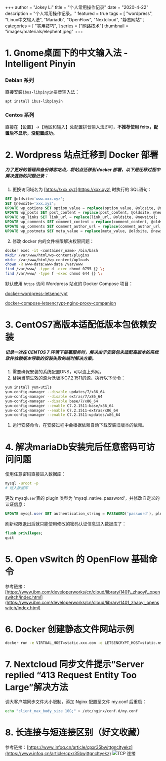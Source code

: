+++
author = "Jokey Li"
title = "个人常用操作记录"
date = "2020-4-22"
description = "个人常用操作记录。"
featured = true
tags = [
    "wordpress",
    "Linux中文输入法",
    "Mariadb",
    "OpenFlow",
    "Nextcloud",
    "静态网站"
]
categories = [
    "实用技巧",
]
series = ["网路技术"]
thumbnail = "images/materials/elephent.jpeg"
+++

# 1. Gnome桌面下的中文输入法 - Intelligent Pinyin

### Debian 系列

直接安装`ibus-libpinyin`拼音输入法：

```bash
apt install ibus-libpinyin
```

### Centos 系列

直接在【设置】->【地区和输入】处配置拼音输入法即可，**不推荐使用 fcitx，配置后不显示，没配置成功。**

# 2. Wordpress 站点迁移到 Docker 部署

##### 为了更好的管理和备份博客站点，将站点迁移到 docker 部署，以下是迁移过程中解决遇到的问题记录：

1. 更换访问域名为 [https://xxx.xyz](https://xxx.xyz) 时执行的 SQL语句：

```sql
SET @oldsite='www.xxx.xyz'; 
SET @newsite='xxx.xyz';
UPDATE wp_options SET option_value = replace(option_value, @oldsite, @newsite) WHERE option_name = 'home' OR option_name = 'siteurl';
UPDATE wp_posts SET post_content = replace(post_content, @oldsite, @newsite);
UPDATE wp_links SET link_url = replace(link_url, @oldsite, @newsite);
UPDATE wp_comments SET comment_content = replace(comment_content, @oldsite, @newsite);
UPDATE wp_comments SET comment_author_url = replace(comment_author_url, @oldsite, @newsite);
UPDATE wp_postmeta SET meta_value = replace(meta_value, @oldsite, @newsite);
```

2. 修改 docker 内的文件权限解决权限问题：

```bash
docker exec -it <container_name> /bin/bash 
mkdir /var/www/html/wp-content/plugins 
mkdir /var/www/html/wp-content/uploads 
chown -R www-data:www-data /var/www 
find /var/www/ -type d -exec chmod 0755 {} \; 
find /var/www/ -type f -exec chmod 644 {} \;
```

默认使用 `https` 访问 Wordpress 站点的 Docker Compose 项目：

[docker-wordpress-letsencrypt](https://github.com/evertramos/docker-wordpress-letsencrypt)

[docker-compose-letsencrypt-nginx-proxy-companion](https://github.com/evertramos/docker-compose-letsencrypt-nginx-proxy-companion)

# 3. CentOS7高版本适配低版本包依赖安装

##### 记录一次在 CENTOS 7 环境下部署服务时，解决由于安装包未适配高版本的系统软件依赖版本导致的安装失败的临时解决方案。

1. 需要确保安装的系统配置DNS，可以连上外网。
2. 替换当前生效的源为低版本C7.2.1511的源，执行以下命令：

```bash
yum install yum-utils
yum-config-manager --disable updates/7/x86_64
yum-config-manager --disable extras/7/x86_64
yum-config-manager --disable base/7/x86_64
yum-config-manager --enable C7.2.1511-base/x86_64
yum-config-manager --enable C7.2.1511-extras/x86_64
yum-config-manager --enable C7.2.1511-updates/x86_64
```

1. 运行安装命令，在安装过程中会根据依赖自动下载安装旧版本的依赖。

# 4. 解决mariaDb安装完后任意密码可访问问题

使用任意密码直接进入数据库：

```bash
mysql -uroot -p
# 进入数据库
```

更改 mysql`user`表的 plugin 类型为 'mysql\_native\_password'，并修改自定义的认证信息：

```sql
UPDATE mysql.user SET authentication_string = PASSWORD('password'), plugin = 'mysql_native_password' WHERE User = 'root' AND Host = 'localhost';
```

刷新权限退出后就只能使用修改的密码认证信息进入数据库了：

```sql
flush privileges;
quit
```

# 5. Open vSwitch 的 OpenFlow 基础命令

参考链接：[https://www.ibm.com/developerworks/cn/cloud/library/1401\_zhaoyi\_openswitch/index.html](https://www.ibm.com/developerworks/cn/cloud/library/1401_zhaoyi_openswitch/index.html)

# 6. Docker 创建静态文件网站示例

```bash
docker run -e VIRTUAL_HOST=static.xxx.com -e LETSENCRYPT_HOST=static.nslover.com.cn -e LETSENCRYPT_EMAIL=me@jokey.xyz --network=webproxy --name static-container -v /opt/etc/nginx/conf.d/default.conf:/etc/nginx/conf.d/default.conf:ro -v /opt/etc/nginx/nginx.conf:/etc/nginx/nginx.conf:ro -v /opt/www/static:/usr/share/nginx/html:ro -d nginx
```

# 7. Nextcloud 同步文件提示”Server replied “413 Request Entity Too Large”解决方法

调大客户端同步文件大小限制，添加 Nginx 配置至文件 my.conf 后重启：

```bash
echo "client_max_body_size 10G;" > /etc/nginx/conf.d/my.conf
```

# 8. 长连接与短连接区别（好文收藏）

参考链接：[https://www.infoq.cn/article/cpxr35bwjttgncltyekz](https://www.infoq.cn/article/cpxr35bwjttgncltyekz)
![TCP 连接](/images/articles/8750e1f9430e5de72227dbff12898a4e.png)